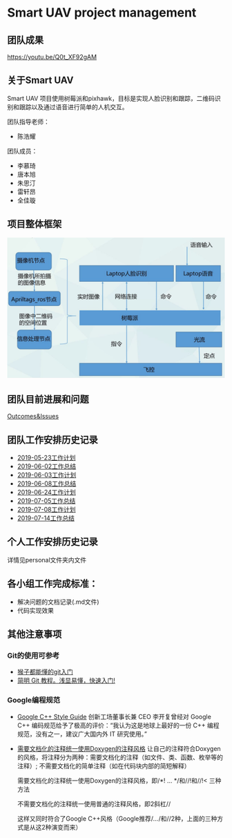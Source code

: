 # Smart UAV project management

## 团队成果
https://youtu.be/Q0t_XF92gAM

## 关于Smart UAV
Smart UAV 项目使用树莓派和pixhawk，目标是实现人脸识别和跟踪，二维码识别和跟踪以及通过语音进行简单的人机交互。

团队指导老师：

- 陈浩耀

团队成员：

- 李慕琦
- 唐本旭
- 朱思汀
- 雷轩昂
- 全佳璇

## 项目整体框架
<img src="./img/outline.JPG" alt="drawing" width="800"/>

## 团队目前进展和问题
[Outcomes&Issues](./outcome&issue.md)

## 团队工作安排历史记录
- [2019-05-23工作计划](team/team_0523.md)
- [2019-06-02工作总结](team/team_0602.md)
- [2019-06-03工作计划](team/team_0603.md)
- [2019-06-08工作总结](team/team_0608.md)
- [2019-06-24工作计划](team/team_0624.md)
- [2019-07-05工作总结](team/team_0705.md)
- [2019-07-08工作计划](team/team_0708.md)
- [2019-07-14工作总结](team/team_0714.md)
## 个人工作安排历史记录
详情见personal文件夹内文件

## 各小组工作完成标准：

- 解决问题的文档记录(.md文件)
- 代码实现效果

## 其他注意事项
### Git的使用可参考
- [猴子都能懂的git入门](https://backlog.com/git-tutorial/cn/)
- [简明 Git 教程。浅显易懂，快速入门!](https://github.com/goto456/simple-git)

### Google编程规范
- [Google C++ Style Guide](https://google.github.io/styleguide/cppguide.html) 
  创新工场董事长兼 CEO 李开复曾经对 Google C++ 编码规范给予了极高的评价：“我认为这是地球上最好的一份 C++ 编程规范，没有之一，建议广大国内外 IT 研究使用。”
- [需要文档化的注释统一使用Doxygen的注释风格](http://www.doxygen.nl/)
  让自己的注释符合Doxygen的风格，将注释分为两种：需要文档化的注释（如文件、类、函数、枚举等的注释）; 不需要文档化的简单注释（如在代码块内部的简短解释）
  
  需要文档化的注释统一使用Doxygen的注释风格，即/*! … */和//!和//!< 三种方法
  
  不需要文档化的注释统一使用普通的注释风格，即2斜杠//
  
  这样又同时符合了Google C++风格（Google推荐/*…*/和//2种，上面的三种方式是从这2种演变而来）
